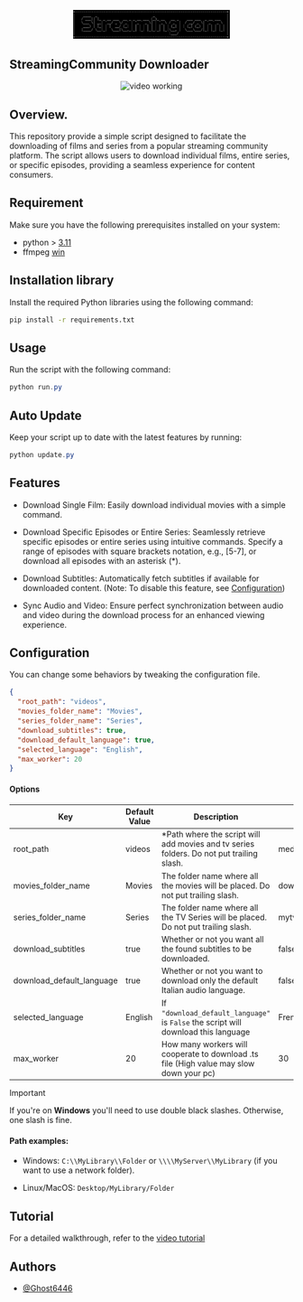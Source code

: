 <p align="center">
	<img src="Src/Assets/min_logo.png" style="max-width: 55%;" alt="video working" />
</p>

## StreamingCommunity Downloader
<p align="center">
	<img src="Src/Assets/run.gif" style="max-width: 55%;" alt="video working" />
</p>

## Overview.
This repository provide a simple script designed to facilitate the downloading of films and series from a popular streaming community platform. The script allows users to download individual films, entire series, or specific episodes, providing a seamless experience for content consumers.

## Requirement
Make sure you have the following prerequisites installed on your system:

* python > [3.11](https://www.python.org/downloads/)
* ffmpeg [win](https://www.gyan.dev/ffmpeg/builds/)

## Installation library
Install the required Python libraries using the following command:
```bash
pip install -r requirements.txt
```

## Usage
Run the script with the following command:
```powershell
python run.py
```

## Auto Update
Keep your script up to date with the latest features by running:
```powershell
python update.py
```

## Features
- Download Single Film: Easily download individual movies with a simple command.

- Download Specific Episodes or Entire Series: Seamlessly retrieve specific episodes or entire series using intuitive commands. Specify a range of episodes with square brackets notation, e.g., [5-7], or download all episodes with an asterisk (*).

- Download Subtitles: Automatically fetch subtitles if available for downloaded content. (Note: To disable this feature, see [Configuration](#configuration))

- Sync Audio and Video: Ensure perfect synchronization between audio and video during the download process for an enhanced viewing experience.

## Configuration

You can change some behaviors by tweaking the configuration file.

```json
{
  "root_path": "videos",
  "movies_folder_name": "Movies",
  "series_folder_name": "Series",
  "download_subtitles": true,
  "download_default_language": true,
  "selected_language": "English",
  "max_worker": 20
}
```
#### Options
| Key                       | Default Value | Description                                                                              | Value Example            |
|---------------------------|---------------|------------------------------------------------------------------------------------------|--------------------------|
| root_path                 | videos        | *Path where the script will add movies and tv series folders. Do not put trailing slash. | media/streamingcommunity |
| movies_folder_name        | Movies        | The folder name where all the movies will be placed. Do not put trailing slash.          | downloaded-movies        |
| series_folder_name        | Series        | The folder name where all the TV Series will be placed. Do not put trailing slash.       | mytvseries               |
| download_subtitles        | true          | Whether or not you want all the found subtitles to be downloaded.                        | false                    |
| download_default_language | true          | Whether or not you want to download only the default Italian audio language.             | false                    |
| selected_language         | English       | If `"download_default_language"` is `False` the script will download this language       | French                   |
| max_worker                | 20            | How many workers will cooperate to download .ts file (High value may slow down your pc)  | 30                       |

> [!IMPORTANT]
> If you're on **Windows** you'll need to use double black slashes. Otherwise, one slash is fine.

#### Path examples:

* Windows: `C:\\MyLibrary\\Folder` or `\\\\MyServer\\MyLibrary` (if you want to use a network folder).

* Linux/MacOS: `Desktop/MyLibrary/Folder`

## Tutorial
For a detailed walkthrough, refer to the [video tutorial](https://www.youtube.com/watch?v=Ok7hQCgxqLg&ab_channel=Nothing)

## Authors
- [@Ghost6446](https://www.github.com/Ghost6446)
